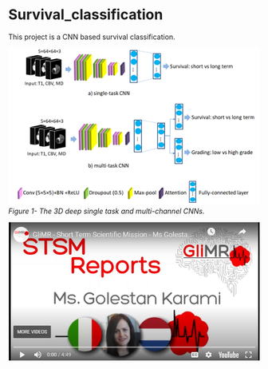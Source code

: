 # Survival_classification
This project is a CNN based survival classification. 


<p>
    <img src="network.png" alt>
    <em>Figure 1- The 3D deep single task and multi-channel CNNs.</em>
</p>

[![Watch the video](youtube.png)](https://youtu.be/euSkGhheGRw)


